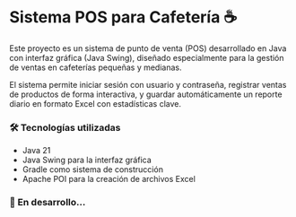 # Sistema POS para Cafetería ☕

Este proyecto es un sistema de punto de venta (POS) desarrollado en Java con interfaz gráfica (Java Swing), diseñado especialmente para la gestión de ventas en cafeterías pequeñas y medianas.

El sistema permite iniciar sesión con usuario y contraseña, registrar ventas de productos de forma interactiva, y guardar automáticamente un reporte diario en formato Excel con estadísticas clave.

### 🛠️ Tecnologías utilizadas

- Java 21
- Java Swing para la interfaz gráfica
- Gradle como sistema de construcción
- Apache POI para la creación de archivos Excel

### 🚧 En desarrollo...
